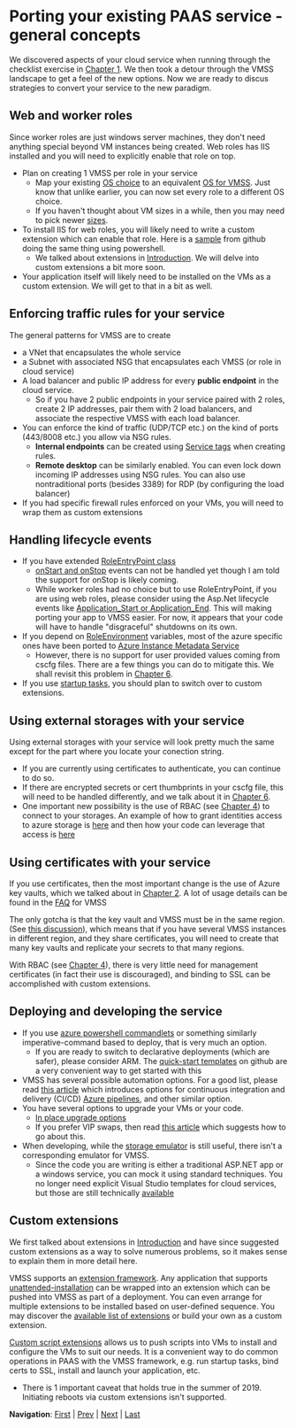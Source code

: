 # Porting your existing PAAS service - general concepts
We discovered aspects of your cloud service when running through the checklist exercise in <a href="Chapter1.md">Chapter 1</a>. We then took a detour through the VMSS landscape to get a feel of the new options. Now we are ready to discus strategies to convert your service to the new paradigm.

## Web and worker roles
Since worker roles are just windows server machines, they don't need anything special beyond VM instances being created. Web roles has IIS installed and you will need to explicitly enable that role on top.
* Plan on creating 1 VMSS per role in your service
  * Map your existing [OS choice](https://docs.microsoft.com/en-us/azure/cloud-services/cloud-services-guestos-update-matrix) to an equivalent <a href="https://docs.microsoft.com/en-us/azure/virtual-machines/windows/cli-ps-findimage#table-of-commonly-used-windows-images">OS for VMSS</a>. Just know that unlike earlier, you can now set every role to a different OS choice.
  * If you haven't thought about VM sizes in a while, then you may need to pick newer [sizes](https://docs.microsoft.com/en-us/azure/virtual-machines/windows/sizes).
* To install IIS for web roles, you will likely need to write a custom extension which can enable that role. Here is a <a href="https://github.com/MicrosoftDocs/azure-docs/blob/master/articles/virtual-machines/windows/tutorial-automate-vm-deployment.md">sample</a> from github doing the same thing using powershell.
  * We talked about extensions in <a href="Introduction.md">Introduction</a>. We will delve into custom extensions a bit more soon.
* Your application itself will likely need to be installed on the VMs as a custom extension. We will get to that in a bit as well.

## Enforcing traffic rules for your service
The general patterns for VMSS are to create 
* a VNet that encapsulates the whole service
* a Subnet with associated NSG that encapsulates each VMSS (or role in cloud service)
* A load balancer and public IP address for every **public endpoint** in the cloud service. 
  * So if you have 2 public endpoints in your service paired with 2 roles, create 2 IP addresses, pair them with 2 load balancers, and associate the respective VMSS with each load balancer.
* You can enforce the kind of traffic (UDP/TCP etc.) on the kind of ports (443/8008 etc.) you allow via NSG rules. 
  * **Internal endpoints** can be created using <a href="https://docs.microsoft.com/en-us/azure/virtual-network/security-overview#service-tags">Service tags</a> when creating rules.
  * **Remote desktop** can be similarly enabled. You can even lock down incoming IP addresses using NSG rules. You can also use nontraditional ports (besides 3389) for RDP (by configuring the load balancer)
* If you had specific firewall rules enforced on your VMs, you will need to wrap them as custom extensions

## Handling lifecycle events
* If you have extended [RoleEntryPoint class](https://msdn.microsoft.com/library/azure/microsoft.windowsazure.serviceruntime.roleentrypoint.aspx)
  * [onStart and onStop](https://docs.microsoft.com/en-us/azure/cloud-services/cloud-services-role-lifecycle-dotnet) events can not be handled yet though I am told the support for onStop is likely coming.
  * While worker roles had no choice but to use RoleEntryPoint, if you are using web roles, please consider using the Asp.Net lifecycle events like [Application_Start or Application_End](https://docs.microsoft.com/en-us/azure/cloud-services/cloud-services-role-lifecycle-dotnet). This will making porting your app to VMSS easier. For now, it appears that your code will have to handle "disgraceful" shutdowns on its own.
* If you depend on [RoleEnvironment](https://msdn.microsoft.com/library/azure/microsoft.windowsazure.serviceruntime.roleenvironment.aspx) variables, most of the azure specific ones have been ported to [Azure Instance Metadata Service](https://docs.microsoft.com/en-us/azure/virtual-machines/windows/instance-metadata-service)
  * However, there is no support for user provided values coming from cscfg files. There are a few things you can do to mitigate this. We shall revisit this problem in <a href="Chapter6.md">Chapter 6</a>.
* If you use [startup tasks](https://docs.microsoft.com/en-us/azure/cloud-services/cloud-services-startup-tasks), you should plan to switch over to custom extensions.

## Using external storages with your service
Using external storages with your service will look pretty much the same except for the part where you locate your conection string.
* If you are currently using certificates to authenticate, you can continue to do so. 
* If there are encrypted secrets or cert thumbprints in your cscfg file, this will need to be handled differently, and we talk about it in <a href="Chapter6.md">Chapter 6</a>.
* One important new possibility is the use of RBAC (see <a href="Chapter4.md">Chapter 4</a>) to connect to your storages. An example of how to grant identities access to azure storage is [here](https://docs.microsoft.com/en-us/azure/storage/common/storage-auth-aad-rbac-portal?toc=%2fazure%2fstorage%2fblobs%2ftoc.json) and then how your code can leverage that access is [here](https://docs.microsoft.com/en-us/azure/storage/common/storage-auth-aad-app?toc=%2fazure%2fstorage%2fblobs%2ftoc.json)

## Using certificates with your service
If you use certificates, then the most important change is the use of Azure key vaults, which we talked about in <a href="Chapter2.md">Chapter 2</a>. A lot of usage details can be found in the [FAQ]("https://docs.microsoft.com/en-us/azure/virtual-machine-scale-sets/virtual-machine-scale-sets-faq#certificates") for VMSS

The only gotcha is that the key vault and VMSS must be in the same region. (See <a href="https://stackoverflow.com/questions/38856285/scale-set-using-keyvault-in-another-region">this discussion</a>), which means that if you have several VMSS instances in different region, and they share certificates, you will need to create that many key vaults and replicate your secrets to that many regions.

With RBAC (see <a href="Chapter4.md">Chapter 4</a>), there is very little need for management certificates (in fact their use is discouraged), and binding to SSL can be accomplished with custom extensions.

## Deploying and developing the service
* If you use [azure powershell commandlets](https://docs.microsoft.com/en-us/powershell/azure/overview?view=azps-1.1.0) or something similarly imperative-command based to deploy, that is very much an option.
  * If you are ready to switch to declarative deployments (which are safer), please consider ARM. The [quick-start templates](https://github.com/Azure/azure-quickstart-templates) on github are a very convenient way to get started with this
* VMSS has several possible automation options. For a good list, please read [this article](https://docs.microsoft.com/en-us/azure/virtual-machines/windows/infrastructure-automation) which introduces options for continuous integration and delivery (CI/CD) [Azure pipelines](https://docs.microsoft.com/en-us/azure/devops/pipelines/get-started/?view=azure-devops), and other similar option.
* You have several options to upgrade your VMs or your code.
  * [In place upgrade options](https://docs.microsoft.com/en-us/azure/virtual-machine-scale-sets/virtual-machine-scale-sets-upgrade-scale-set)
  * If you prefer VIP swaps, then read [this article](https://msftstack.wordpress.com/2017/02/24/vip-swap-blue-green-deployment-in-azure-resource-manager/) which suggests how to go about this.
* When developing, while the [storage emulator](https://docs.microsoft.com/en-us/azure/storage/common/storage-use-emulator) is still useful, there isn't a corresponding emulator for VMSS.
  * Since the code you are writing is either a traditional ASP.NET app or a windows service, you can mock it using standard techniques. You no longer need explicit Visual Studio templates for cloud services, but those are still technically [available](https://docs.microsoft.com/en-us/visualstudio/azure/vs-azure-tools-azure-project-create?view=vs-2019)

## Custom extensions
We first talked about extensions in <a href="Introduction.md">Introduction</a> and have since suggested custom extensions as a way to solve numerous problems, so it makes sense to explain them in more detail here.

VMSS supports an [extension framework](https://docs.microsoft.com/en-us/azure/virtual-machines/extensions/overview). Any application that supports [unattended-installation](https://en.wikipedia.org/wiki/Installation_(computer_programs)#Unattended_installation) can be wrapped into an extension which can be pushed into VMSS as part of a deployment. You can even arrange for multiple extensions to be installed based on user-defined sequence. You may discover the [available list of extensions](https://docs.microsoft.com/en-us/azure/virtual-machines/extensions/features-windows#discover-vm-extensions) or build your own as a custom extension.

[Custom script extensions](https://docs.microsoft.com/en-us/azure/virtual-machines/extensions/custom-script-windows) allows us to push scripts into VMs to install and configure the VMs to suit our needs. It is a convenient way to do common operations in PAAS with the VMSS framework, e.g. run startup tasks, bind certs to SSL, install and launch your application, etc.
* There is 1 important caveat that holds true in the summer of 2019. Initiating reboots via custom extensions isn't supported.

**Navigation**: <a href="Introduction.md">First<a> | <a href="Chapter4.md">Prev</a> | <a href="Chapter6.md">Next</a> | <a href="Chapter6.md">Last</a>
